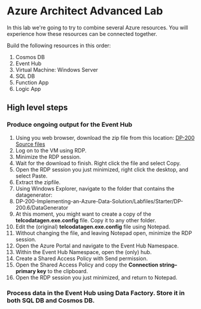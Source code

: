 # Azure Architect Advanced Lab

In this lab we're going to try to combine several Azure resources. You will experience how these resources can be connected together.

Build the following resources in this order:
1. Cosmos DB
1. Event Hub
1. Virtual Machine: Windows Server
1. SQL DB
1. Function App
1. Logic App

## High level steps

### Produce ongoing output for the Event Hub
1. Using you web browser, download the zip file from this location: [DP-200 Source files](https://github.com/MicrosoftLearning/DP-200-Implementing-an-Azure-Data-Solution/archive/master.zip)
1. Log on to the VM using RDP.
1. Minimize the RDP session.
1. Wait for the download to finish. Right click the file and select Copy.
1. Open the RDP session you just minimized, right click the desktop, and select Paste.
1. Extract the zipfile.
1. Using Windows Explorer, navigate to the folder that contains the datagenerator:
1. DP-200-Implementing-an-Azure-Data-Solution/Labfiles/Starter/DP-200.6/DataGenerator
1. At this moment, you might want to create a copy of the **telcodatagen.exe.config** file. Copy it to any other folder.
1. Edit the (original) **telcodatagen.exe.config** file using Notepad.
1. Without changing the file, and leaving Notepad open, minimize the RDP session.
1. Open the Azure Portal and navigate to the Event Hub Namespace.
1. Within the Event Hub Namespace, open the (only) hub.
1. Create a Shared Access Policy with Send permission.
1. Open the Shared Access Policy and copy the **Connection string–primary key** to the clipboard.
1. Open the RDP session you just minimized, and return to Notepad.
    <add key="EventHubName" value="ctoo-phoneanalysis-eh"/>

### Process data in the Event Hub using Data Factory. Store it in both SQL DB and Cosmos DB.



